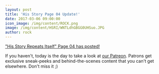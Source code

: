 ```yaml
---
layout: post
title: 'His Story Page 04 Update!'
date: 2017-03-06 09:00:00
icon_image: /img/content/ROCK.png
image: /img/content/HSRI/WNTLdhGBGG0UHSuo.JPG
author: rock
---
```



["His Story Repeats Itself" Page 04 has posted!](/comics/his+story_04/)

If you haven't, today is the day to take a look at [our Patreon](https://www.patreon.com/fabelaro). Patrons get exclusive sneak-peeks and behind-the-scenes content that you can't get elsewhere. Don't miss it ;)
